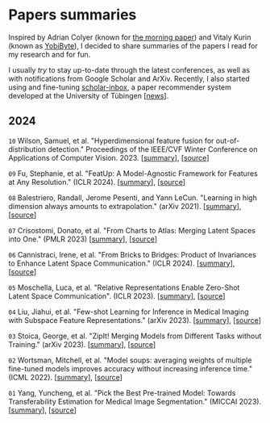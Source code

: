 # Papers summaries

Inspired by Adrian Colyer (known for [the morning paper](https://blog.acolyer.org/)) and Vitaly Kurin (known as [YobiByte](https://yobibyte.github.io/)), I decided to share summaries of the papers I read for my research and for fun.

I usually *try* to stay up-to-date through the latest conferences, as well as with notifications from Google Scholar and ArXiv. Recently, I also started using and fine-tuning [scholar-inbox](https://www.scholar-inbox.com/), a paper recommender system developed at the University of Tübingen [[news](https://tuebingen.ai/news/stay-ahead-in-research-with-scholar-inbox)].

## 2024

`10` Wilson, Samuel, et al. "Hyperdimensional feature fusion for out-of-distribution detection." Proceedings of the IEEE/CVF Winter Conference on Applications of Computer Vision. 2023. [[summary](summaries/10_wilson2023hyperdimensional.md)], [[source](https://openaccess.thecvf.com/content/WACV2023/papers/Wilson_Hyperdimensional_Feature_Fusion_for_Out-of-Distribution_Detection_WACV_2023_paper.pdf
)]

`09` Fu, Stephanie, et al. "FeatUp: A Model-Agnostic Framework for Features at Any Resolution." (ICLR 2024). [[summary](summaries/09_fu2024featup.md)], [[source](https://arxiv.org/abs/2403.10516)]

`08` Balestriero, Randall, Jerome Pesenti, and Yann LeCun. "Learning in high dimension always amounts to extrapolation." (arXiv 2021). [[summary](summaries/08_balestriero2021learning.md)], [[source](https://arxiv.org/abs/2110.09485)]

`07` Crisostomi, Donato, et al. "From Charts to Atlas: Merging Latent Spaces into One." (PMLR 2023) [[summary](summaries/07_crisostomi2023from.md)], [[source](https://arxiv.org/abs/2311.06547)]

`06` Cannistraci, Irene, et al. "From Bricks to Bridges: Product of Invariances to Enhance Latent Space Communication." (ICLR 2024). [[summary](summaries/06_cannistraci2023from.md)], [[source](https://arxiv.org/abs/2310.01211)]

`05` Moschella, Luca, et al. "Relative Representations Enable Zero-Shot Latent Space Communication". (ICLR 2023). [[summary](summaries/05_moschella2023relative.md)], [[source](https://arxiv.org/abs/2209.15430)]

`04` Liu, Jiahui, et al. "Few-shot Learning for Inference in Medical Imaging with Subspace Feature Representations." (arXiv 2023). [[summary](summaries/04_liu2023few.md)], [[source](https://arxiv.org/pdf/2306.11152.pdf)]

`03` Stoica, George, et al. "ZipIt! Merging Models from Different Tasks without Training." (arXiv 2023). [[summary](summaries/03_stoica2023zipit.md)], [[source](https://openreview.net/forum?id=LEYUkvdUhq)]

`02` Wortsman, Mitchell, et al. "Model soups: averaging weights of multiple fine-tuned models improves accuracy without increasing inference time." (ICML 2022). [[summary](summaries/02_wortsman2022model.md)], [[source](https://arxiv.org/pdf/2203.05482.pdf)]

`01` Yang, Yuncheng, et al. "Pick the Best Pre-trained Model: Towards Transferability Estimation for Medical Image Segmentation." (MICCAI 2023). [[summary](summaries/01_yang2023pick.md)], [[source](https://arxiv.org/pdf/2307.11958.pdf)]